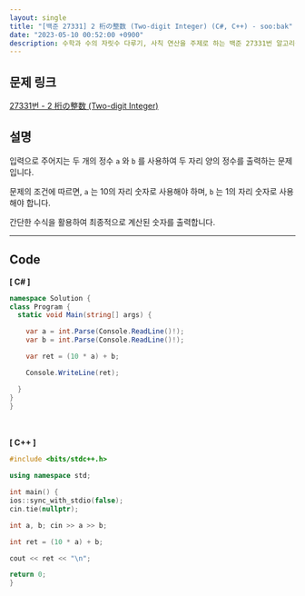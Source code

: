 ```yaml
---
layout: single
title: "[백준 27331] 2 桁の整数 (Two-digit Integer) (C#, C++) - soo:bak"
date: "2023-05-10 00:52:00 +0900"
description: 수학과 수의 자릿수 다루기, 사칙 연산을 주제로 하는 백준 27331번 알고리즘 문제를 C# 과 C++ 로 풀이 및 해설
---
```


## 문제 링크
  [27331번 - 2 桁の整数 (Two-digit Integer)](https://www.acmicpc.net/problem/27331)

## 설명
입력으로 주어지는 두 개의 정수 `a` 와 `b` 를 사용하여 두 자리 양의 정수를 출력하는 문제입니다. <br>

문제의 조건에 따르면, `a` 는 10의 자리 숫자로 사용해야 하며, `b` 는 1의 자리 숫자로 사용해야 합니다. <br>

간단한 수식을 활용하여 최종적으로 계산된 숫자를 출력합니다. <br>

- - -

## Code
<b>[ C# ] </b>
<br>

  ```c#
namespace Solution {
  class Program {
    static void Main(string[] args) {

      var a = int.Parse(Console.ReadLine()!);
      var b = int.Parse(Console.ReadLine()!);

      var ret = (10 * a) + b;

      Console.WriteLine(ret);

    }
  }
}
  ```
<br><br>
<b>[ C++ ] </b>
<br>

  ```c++
#include <bits/stdc++.h>

using namespace std;

int main() {
  ios::sync_with_stdio(false);
  cin.tie(nullptr);

  int a, b; cin >> a >> b;

  int ret = (10 * a) + b;

  cout << ret << "\n";

  return 0;
}
  ```
